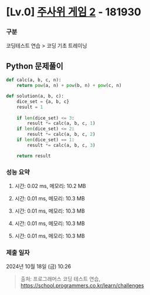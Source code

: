 # [Lv.0] [주사위 게임 2](https://school.programmers.co.kr/learn/courses/30/lessons/181930?language=python3) - 181930 

### 구분

코딩테스트 연습 > 코딩 기초 트레이닝

## Python 문제풀이

```py
def calc(a, b, c, n):
    return pow(a, n) + pow(b, n) + pow(c, n)

def solution(a, b, c):
    dice_set = {a, b, c}
    result = 1
    
    if len(dice_set) <= 3:
        result *= calc(a, b, c, 1)
    if len(dice_set) <= 2:
        result *= calc(a, b, c, 2)
    if len(dice_set) == 1:
        result *= calc(a, b, c, 3)

    return result
```

### 성능 요약

1. 시간: 0.02 ms, 메모리: 10.2 MB

2. 시간: 0.01 ms, 메모리: 10.3 MB
3. 시간: 0.01 ms, 메모리: 10.3 MB
4. 시간: 0.01 ms, 메모리: 10.3 MB
5. 시간: 0.01 ms, 메모리: 10.3 MB

### 제출 일자

2024년 10월 18일 (금) 10:26

> 출처: 프로그래머스 코딩 테스트 연습, https://school.programmers.co.kr/learn/challenges
